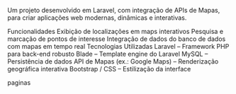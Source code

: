 Um projeto desenvolvido em Laravel, com integração de APIs de Mapas, para criar aplicações web modernas, dinâmicas e interativas.

Funcionalidades
Exibição de localizações em maps interativos
Pesquisa e marcação de pontos de interesse
Integração de dados do banco de dados com mapas em tempo real
Tecnologias Utilizadas
Laravel – Framework PHP para back-end robusto
Blade – Template engine do Laravel
MySQL – Persistência de dados
API de Mapas (ex.: Google Maps) – Renderização geográfica interativa
Bootstrap / CSS – Estilização da interface

paginas 
